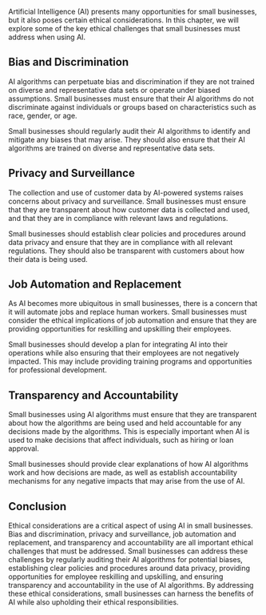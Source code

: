 
Artificial Intelligence (AI) presents many opportunities for small businesses, but it also poses certain ethical considerations. In this chapter, we will explore some of the key ethical challenges that small businesses must address when using AI.

Bias and Discrimination
-----------------------

AI algorithms can perpetuate bias and discrimination if they are not trained on diverse and representative data sets or operate under biased assumptions. Small businesses must ensure that their AI algorithms do not discriminate against individuals or groups based on characteristics such as race, gender, or age.

Small businesses should regularly audit their AI algorithms to identify and mitigate any biases that may arise. They should also ensure that their AI algorithms are trained on diverse and representative data sets.

Privacy and Surveillance
------------------------

The collection and use of customer data by AI-powered systems raises concerns about privacy and surveillance. Small businesses must ensure that they are transparent about how customer data is collected and used, and that they are in compliance with relevant laws and regulations.

Small businesses should establish clear policies and procedures around data privacy and ensure that they are in compliance with all relevant regulations. They should also be transparent with customers about how their data is being used.

Job Automation and Replacement
------------------------------

As AI becomes more ubiquitous in small businesses, there is a concern that it will automate jobs and replace human workers. Small businesses must consider the ethical implications of job automation and ensure that they are providing opportunities for reskilling and upskilling their employees.

Small businesses should develop a plan for integrating AI into their operations while also ensuring that their employees are not negatively impacted. This may include providing training programs and opportunities for professional development.

Transparency and Accountability
-------------------------------

Small businesses using AI algorithms must ensure that they are transparent about how the algorithms are being used and held accountable for any decisions made by the algorithms. This is especially important when AI is used to make decisions that affect individuals, such as hiring or loan approval.

Small businesses should provide clear explanations of how AI algorithms work and how decisions are made, as well as establish accountability mechanisms for any negative impacts that may arise from the use of AI.

Conclusion
----------

Ethical considerations are a critical aspect of using AI in small businesses. Bias and discrimination, privacy and surveillance, job automation and replacement, and transparency and accountability are all important ethical challenges that must be addressed. Small businesses can address these challenges by regularly auditing their AI algorithms for potential biases, establishing clear policies and procedures around data privacy, providing opportunities for employee reskilling and upskilling, and ensuring transparency and accountability in the use of AI algorithms. By addressing these ethical considerations, small businesses can harness the benefits of AI while also upholding their ethical responsibilities.
